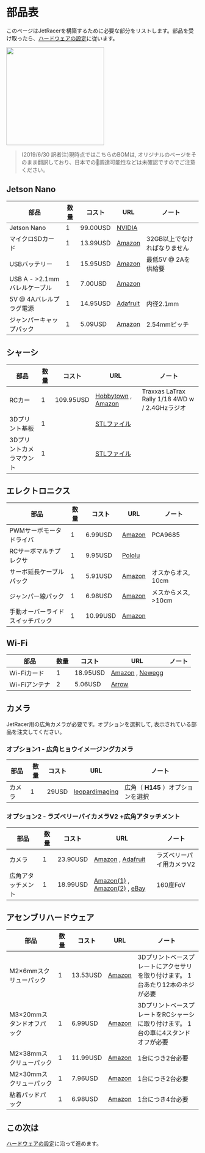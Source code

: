 
# 部品表

このページはJetRacerを構築するために必要な部分をリストします。部品を受け取ったら、[ハードウェアの設定](hardware_setup_ja.md)に従います。

 <img src = "https://user-images.githubusercontent.com/4212806/60303370-1810c700-98eb-11e9-9393-dfc3e8799453.jpg" height = 256>

> (2019/6/30 訳者注)現時点ではこちらのBOMは, オリジナルのページをそのまま翻訳しており、日本での調達可能性などは未確認ですのでご注意ください。

## Jetson Nano

|部品|数量|コスト| URL |ノート|
|---|---|---|---|---|
|Jetson Nano| 1 | 99.00USD | [NVIDIA](https://developer.nvidia.com/embedded/buy/jetson-nano-devkit) ||
|マイクロSDカード| 1 | 13.99USD| [Amazon](https://amzn.to/2Us6bOv) | 32GB以上でなければなりません|
| USBバッテリー| 1 | 15.95USD| [Amazon](https://www.amazon.com/5000-mah-Attom-Tech-Portable-Emergency/dp/B07MNWPFG8/) |最低5V @ 2Aを供給要|
| USB A  - >2.1mmバレルケーブル| 1 | 7.00USD | [Amazon](https://www.amazon.com/gp/product/B075112RM6/) ||
| 5V @ 4Aバレルプラグ電源| 1 | 14.95USD| [Adafruit](https://www.adafruit.com/product/1466) |内径2.1mm |
|ジャンパーキャップパック| 1 | 5.09USD| [Amazon](http://amzn.com/B077957RN7/) | 2.54mmピッチ|

## シャーシ

|部品|数量|コスト| URL |ノート|
|---|---|---|---|---|
| RCカー| 1 | 109.95USD | [Hobbytown](https://www.hobbytown.com/traxxas-latrax-rally-1-18-4wd-rtr-rally-racer-green-tra75054-5-grn/p630138) ,  [Amazon](http://amzn.com/B06W57XLRW) | Traxxas LaTrax Rally 1/18 4WD w / 2.4GHzラジオ|
| 3Dプリント基板| 1 || [STLファイル](../assets/jetracer_latrax_base_board.stl) ||
| 3Dプリントカメラマウント| 1 || [STLファイル](../assets/jetracer_latrax_cam_mount.stl) |

## エレクトロニクス

|部品|数量|コスト| URL |ノート|
|---|---|---|---|---|
| PWMサーボモータドライバ| 1 | 6.99USD| [Amazon](http://amzon.com/B01D1D0CX2/) | PCA9685 |
| RCサーボマルチプレクサ| 1 | 9.95USD| [Pololu](https://www.pololu.com/product/2806) ||
|サーボ延長ケーブルパック| 1 | 5.91USD| [Amazon](http://amzn.com/B00P6JJFIS/) |オスからオス, 10cm |
|ジャンパー線パック| 1 | 6.98USD| [Amazon](http://amzn.com/B01EV70C78/) |メスからメス, >10cm ||
|手動オーバーライドスイッチパック| 1 | 10.99USD| [Amazon](https://www.amazon.com/gp/product/B07L74MMG8/) |

##  Wi-Fi

|部品|数量|コスト| URL |ノート|
|---|---|---|---|---|
| Wi-Fiカード| 1 | 18.95USD| [Amazon](https://amzn.to/2WKEkum) ,  [Newegg](https://www.neweggbusiness.com/Product/Product.aspx?Item=9SIV21M85N2699) ||
| Wi-Fiアンテナ| 2 | 5.06USD| [Arrow](https://www.arrow.com/en/products/2042811100/molex) |

## カメラ

 JetRacer用の広角カメラが必要です。オプションを選択して, 表示されている部品を注文してください。

### オプション1  - 広角ヒョウイメージングカメラ

|部品|数量|コスト| URL |ノート|
|---|---|---|---|---|
|カメラ| 1 | 29USD| [leopardimaging](https://leopardimaging.com/product/li-imx219-mipi-ff-nano/) |広角（ **H145** ）オプションを選択|

### オプション2  - ラズベリーパイカメラV2 +広角アタッチメント

|部品|数量|コスト| URL |ノート|
|---|---|---|---|---|
|カメラ| 1 | 23.90USD| [Amazon](https://amzn.to/2MSi6lL) ,  [Adafruit](http://adafru.it/3099) |ラズベリーパイ用カメラV2 |
|広角アタッチメント| 1 | 18.99USD| [Amazon(1)](https://amzn.com/B07HMXJ9Y1) ,  [Amazon(2)](https://amzn.com/B07HF81BVL/) ,  [eBay](https://ebay.us/Fz7HGd) | 160度FoV |

## アセンブリハードウェア

|部品|数量|コスト| URL |ノート|
|---|---|---|---|---|
| M2×6mmスクリューパック| 1 | 13.53USD| [Amazon](https://www.amazon.com/gp/product/B01FXGHO2M/) | 3Dプリントベースプレートにアクセサリを取り付けます。 1台あたり12本のネジが必要|
| M3×20mmスタンドオフパック| 1 | 6.99USD| [Amazon](https://www.amazon.com/dp/B072DVGWHZ/ref=cm_sw_su_dp) | 3DプリントベースプレートをRCシャーシに取り付けます。 1台の車に4スタンドオフが必要|
| M2×38mmスクリューパック| 1 | 11.99USD| [Amazon](http://amzn.com/B07CHJBK6F) | 1台につき2台必要|
| M2×30mmスクリューパック| 1 | 7.96USD| [Amazon](https://www.amazon.com/dp/B015A31EVK/ref=cm_sw_su_dp) | 1台につき2台必要|
|粘着パッドパック| 1 | 6.98USD| [Amazon](https://www.amazon.com/gp/product/B001KYSAN4/) | 1台につき4台必要|

## この次は

 [ハードウェアの設定](hardware_setup_ja.md)に沿って進めます。
